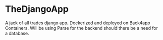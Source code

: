 # TheDjangoApp
A jack of all trades django app. Dockerized and deployed on Back4app Containers. Will be using Parse for the backend should there be a need for a database.
